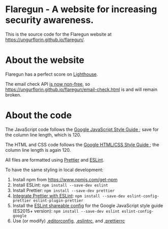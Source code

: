 # Flaregun - A website for increasing security awareness.

This is the source code for the Flaregun website at https://ungurflorin.github.io/flaregun/.

# About the website

Flaregun has a perfect score on [Lighthouse](https://developers.google.com/web/tools/lighthouse).

The email check API [is now non-free](https://www.troyhunt.com/authentication-and-the-have-i-been-pwned-api/), so https://ungurflorin.github.io/flaregun/email-check.html is and will remain broken.

# About the code

The JavaScript code follows the [Google JavaScript Style Guide
](https://google.github.io/styleguide/jsguide.html); save for the column line length, which is 120.

The HTML and CSS code follows the [Google HTML/CSS Style Guide
](https://google.github.io/styleguide/htmlcssguide.html); the column line length is again 120.

All files are formatted using [Prettier](https://github.com/prettier/prettier-vscode) and [ESLint](https://github.com/eslint/eslint).

To have the same styling in local development:

1. Install npm from https://www.npmjs.com/get-npm
2. Install ESLint: `npm install --save-dev eslint`
3. Install Prettier: `npm install --save-dev prettier`
4. [Integrate Prettier with ESLint](https://prettier.io/docs/en/integrating-with-linters.html): `npm install --save-dev eslint-config-prettier eslint-plugin-prettier`
5. Install the [ESLint shareable config](https://github.com/google/eslint-config-google) for the Google JavaScript style guide (ES2015+ version): `npm install --save-dev eslint eslint-config-google`
6. Use (or modify) [.editorconfig](.editorconfig), [.eslintrc](.eslintrc), and [.prettierrc](.prettierrc)